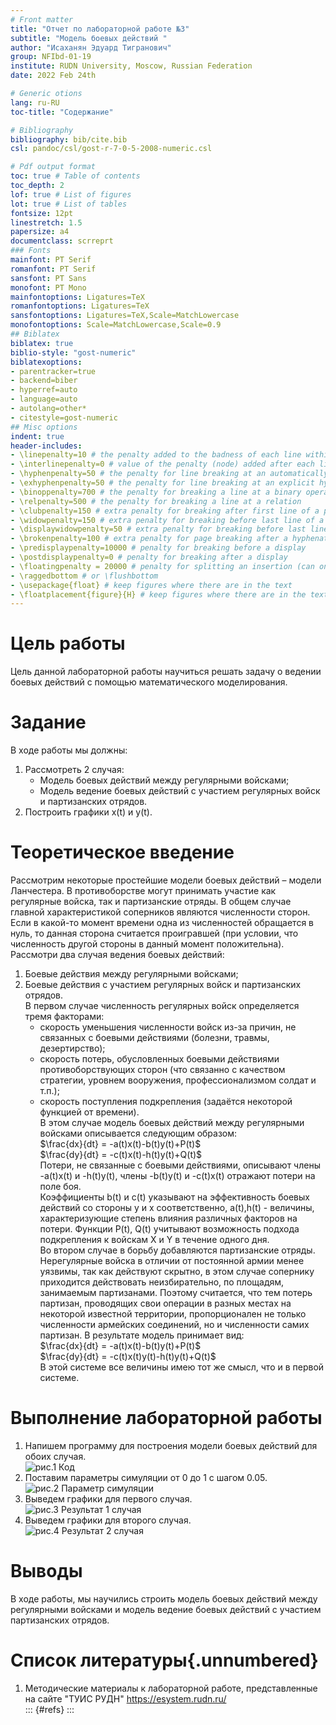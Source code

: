 ```yaml
---
# Front matter
title: "Отчет по лабораторной работе №3"
subtitle: "Модель боевых действий "
author: "Исаханян Эдуард Тигранович"
group: NFIbd-01-19
institute: RUDN University, Moscow, Russian Federation
date: 2022 Feb 24th

# Generic otions
lang: ru-RU
toc-title: "Содержание"

# Bibliography
bibliography: bib/cite.bib
csl: pandoc/csl/gost-r-7-0-5-2008-numeric.csl

# Pdf output format
toc: true # Table of contents
toc_depth: 2
lof: true # List of figures
lot: true # List of tables
fontsize: 12pt
linestretch: 1.5
papersize: a4
documentclass: scrreprt
### Fonts
mainfont: PT Serif
romanfont: PT Serif
sansfont: PT Sans
monofont: PT Mono
mainfontoptions: Ligatures=TeX
romanfontoptions: Ligatures=TeX
sansfontoptions: Ligatures=TeX,Scale=MatchLowercase
monofontoptions: Scale=MatchLowercase,Scale=0.9
## Biblatex
biblatex: true
biblio-style: "gost-numeric"
biblatexoptions:
- parentracker=true
- backend=biber
- hyperref=auto
- language=auto
- autolang=other*
- citestyle=gost-numeric
## Misc options
indent: true
header-includes:
- \linepenalty=10 # the penalty added to the badness of each line within a paragraph (no associated penalty node) Increasing the value makes tex try to have fewer lines in the paragraph.
- \interlinepenalty=0 # value of the penalty (node) added after each line of a paragraph.
- \hyphenpenalty=50 # the penalty for line breaking at an automatically inserted hyphen
- \exhyphenpenalty=50 # the penalty for line breaking at an explicit hyphen
- \binoppenalty=700 # the penalty for breaking a line at a binary operator
- \relpenalty=500 # the penalty for breaking a line at a relation
- \clubpenalty=150 # extra penalty for breaking after first line of a paragraph
- \widowpenalty=150 # extra penalty for breaking before last line of a paragraph
- \displaywidowpenalty=50 # extra penalty for breaking before last line before a display math
- \brokenpenalty=100 # extra penalty for page breaking after a hyphenated line
- \predisplaypenalty=10000 # penalty for breaking before a display
- \postdisplaypenalty=0 # penalty for breaking after a display
- \floatingpenalty = 20000 # penalty for splitting an insertion (can only be split footnote in standard LaTeX)
- \raggedbottom # or \flushbottom
- \usepackage{float} # keep figures where there are in the text
- \floatplacement{figure}{H} # keep figures where there are in the text
---
```


# Цель работы  

Цель данной лабораторной работы научиться решать задачу о ведении боевых действий с помощью математического моделирования.  

# Задание  

В ходе работы мы должны:  
1. Рассмотреть 2 случая:  
   - Модель боевых действий между регулярными войсками;  
   - Модель ведение боевых действий с участием регулярных войск и
     партизанских отрядов.  
2. Построить графики x(t) и y(t).  

# Теоретическое введение
Рассмотрим некоторые простейшие модели боевых действий – модели
Ланчестера. В противоборстве могут принимать участие как регулярные войска,
так и партизанские отряды. В общем случае главной характеристикой соперников
являются численности сторон. Если в какой-то момент времени одна из
численностей обращается в нуль, то данная сторона считается проигравшей (при
условии, что численность другой стороны в данный момент положительна).
Рассмотри два случая ведения боевых действий:
1. Боевые действия между регулярными войсками;
2. Боевые действия с участием регулярных войск и партизанских
   отрядов.  
В первом случае численность регулярных войск определяется тремя
факторами:
   - скорость уменьшения численности войск из-за причин, не связанных с
   боевыми действиями (болезни, травмы, дезертирство);
   - скорость потерь, обусловленных боевыми действиями
   противоборствующих сторон (что связанно с качеством стратегии,
   уровнем вооружения, профессионализмом солдат и т.п.);
   - скорость поступления подкрепления (задаётся некоторой функцией от
   времени).  
В этом случае модель боевых действий между регулярными войсками
описывается следующим образом:  
$\frac{dx}{dt} = -a(t)x(t)-b(t)y(t)+P(t)$  
$\frac{dy}{dt} = -c(t)x(t)-h(t)y(t)+Q(t)$  
Потери, не связанные с боевыми действиями, описывают члены -a(t)x(t) и 
-h(t)y(t), члены -b(t)y(t) и -c(t)x(t) отражают потери на поле боя.  
Коэффициенты b(t) и c(t) указывают на эффективность боевых действий со
стороны y и x соответственно, a(t),h(t) - величины, характеризующие степень
влияния различных факторов на потери. Функции P(t), Q(t) учитывают
возможность подхода подкрепления к войскам X и Y в течение одного дня.  
Во втором случае в борьбу добавляются партизанские отряды. Нерегулярные
войска в отличии от постоянной армии менее уязвимы, так как действуют скрытно,
в этом случае сопернику приходится действовать неизбирательно, по площадям,
занимаемым партизанами. Поэтому считается, что тем потерь партизан,
проводящих свои операции в разных местах на некоторой известной территории,
пропорционален не только численности армейских соединений, но и численности
самих партизан. В результате модель принимает вид:  
$\frac{dx}{dt} = -a(t)x(t)-b(t)y(t)+P(t)$  
$\frac{dy}{dt} = -c(t)x(t)y(t)-h(t)y(t)+Q(t)$  
В этой системе все величины имею тот же смысл, что и в первой системе.

# Выполнение лабораторной работы  
1. Напишем программу для построения модели боевых действий для обоих случая.  
![рис.1 Код](images/image1.png)  
2. Поставим параметры симуляции от 0 до 1 с шагом 0.05.  
![рис.2 Параметр симуляции](images/image2.png)  
3. Выведем графики для первого случая.  
![рис.3 Результат 1 случая](images/image3.png)  
4. Выведем графики для второго случая.  
![рис.4 Результат 2 случая](images/image4.png)  

# Выводы  

В ходе работы, мы научились строить модель боевых действий между регулярными войсками и модель ведение боевых действий с участием партизанских отрядов.  

# Список литературы{.unnumbered}
1. Методические материалы к лабораторной работе, представленные на сайте "ТУИС РУДН" https://esystem.rudn.ru/  
   ::: {#refs}
   :::